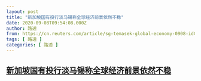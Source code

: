 ```yaml
---
layout: post
title: "新加坡国有投行淡马锡称全球经济前景依然不稳"
date: 2020-09-08T09:54:08.000Z
author: 路透
from: https://cn.reuters.com/article/sg-temasek-global-economy-0908-idCNKBS25Z1DN
tags: [ 路透 ]
categories: [ 路透 ]
---
```

<!--1599558848000-->
[新加坡国有投行淡马锡称全球经济前景依然不稳](https://cn.reuters.com/article/sg-temasek-global-economy-0908-idCNKBS25Z1DN)
------

<div>

</div>
